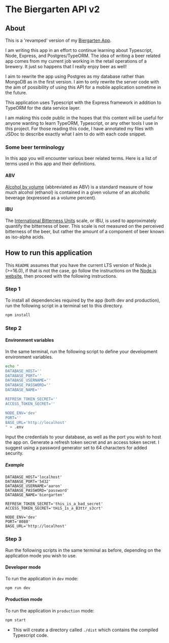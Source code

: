 # The Biergarten API v2

## About

This is a 'revamped' version of my [Biergarten App](https://github.com/aaronpo97/biergarten-app).

I am writing this app in an effort to continue learning about Typescript, Node, Express, and Postgres/TypeORM. The idea of writing a beer related app comes from my current job working in the retail operations of a brewery. It just so happens that I really enjoy beer as well!

I aim to rewrite the app using Postgres as my database rather than MongoDB as in the first version. I aim to only rewrite the server code with the aim of possibility of using this API for a mobile application sometime in the future.

This application uses Typescript with the Express framework in addition to TypeORM for the data service layer.

I am making this code public in the hopes that this content will be useful for anyone wanting to learn TypeORM, Typescript, or any other tools I use in this project. For those reading this code, I have annotated my files with JSDoc to describe exactly what I aim to do with each code snippet.

### Some beer terminology

In this app you will encounter various beer related terms. Here is a list of terms used in this app and their definitions.

#### ABV

[Alcohol by volume](https://en.wikipedia.org/wiki/Alcohol_by_volume) (abbreviated as ABV) is a standard measure of how much alcohol (ethanol) is contained in a given volume of an alcoholic beverage (expressed as a volume percent).

#### IBU

The [International Bitterness Units](https://en.wikipedia.org/wiki/Beer_measurement#Bitterness) scale, or IBU, is used to approximately quantify the bitterness of beer. This scale is not measured on the perceived bitterness of the beer, but rather the amount of a component of beer known as iso-alpha acids.

## How to run this application

This `README` assumes that you have the current LTS version of Node.js (>=16.0), if that is not the case, go follow the instructions on the [Node.js website](https://nodejs.org/en/), then proceed with the following instructions.

### Step 1

To install all dependencies required by the app (both dev and production), run the following script in a terminal set to this directory.

```bash
npm install
```

### Step 2

#### Environment variables

In the same terminal, run the following script to define your development environment variables.

```bash
echo "
DATABASE_HOST=''
DATABASE_PORT=''
DATABASE_USERNAME=''
DATABASE_PASSWORD=''
DATABASE_NAME=''

REFRESH_TOKEN_SECRET=''
ACCESS_TOKEN_SECRET=''

NODE_ENV='dev'
PORT=''
BASE_URL='http://localhost'
" > .env
```

Input the credentials to your database, as well as the port you wish to host the app on. Generate a refresh token secret and an access token secret. I suggest using a password generator set to 64 characters for added security.

##### Example

```env
DATABASE_HOST='localhost'
DATABASE_PORT='5432'
DATABASE_USERNAME='aaron'
DATABASE_PASSWORD='password'
DATABASE_NAME='biergarten'

REFRESH_TOKEN_SECRET='this_is_a_bad_secret'
ACCESS_TOKEN_SECRET='tHiS_1s_a_B3ttr_s3crt'

NODE_ENV='dev'
PORT='8080'
BASE_URL='http://localhost'
```

### Step 3

Run the following scripts in the same terminal as before, depending on the application mode you wish to use.

#### Developer mode

To run the application in `dev` mode:

```bash
npm run dev
```

#### Production mode

To run the application in `production` mode:

```bash
npm start
```

- This will create a directory called `./dist` which contains the compiled Typescript code.

